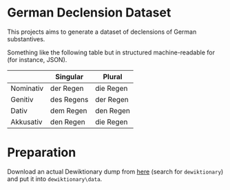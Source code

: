 # German Declension Dataset

This projects aims to generate a dataset of declensions of German substantives.

Something like the following table but in structured machine-readable for (for instance, JSON).

| |Singular|Plural|
|-|--------|------|
|Nominativ|der Regen|die Regen|
|Genitiv|des Regens|der Regen|
|Dativ|dem Regen|den Regen|
|Akkusativ|den Regen|die Regen|

# Preparation

Download an actual Dewiktionary dump from [here](https://dumps.wikimedia.org/backup-index.html) (search for `dewiktionary`) and put it into `dewiktionary\data`.
